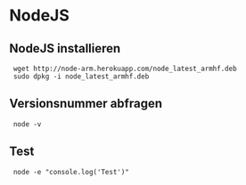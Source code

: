 # NodeJS
## NodeJS installieren
     wget http://node-arm.herokuapp.com/node_latest_armhf.deb
     sudo dpkg -i node_latest_armhf.deb
## Versionsnummer abfragen
     node -v
## Test
     node -e "console.log('Test')"
